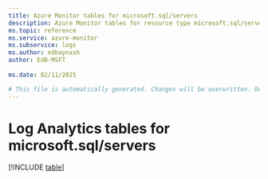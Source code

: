 ```yaml
---
title: Azure Monitor tables for microsoft.sql/servers
description: Azure Monitor tables for resource type microsoft.sql/servers
ms.topic: reference
ms.service: azure-monitor
ms.subservice: logs
ms.author: edbaynash
author: EdB-MSFT
   
ms.date: 02/11/2025

# This file is automatically generated. Changes will be overwritten. Do not change this file directly.
---
```


# Log Analytics tables for microsoft.sql/servers  

[!INCLUDE [table](~/reusable-content/ce-skilling/azure/includes/azure-monitor/reference/tables/microsoft-sql_servers-include.md)]

